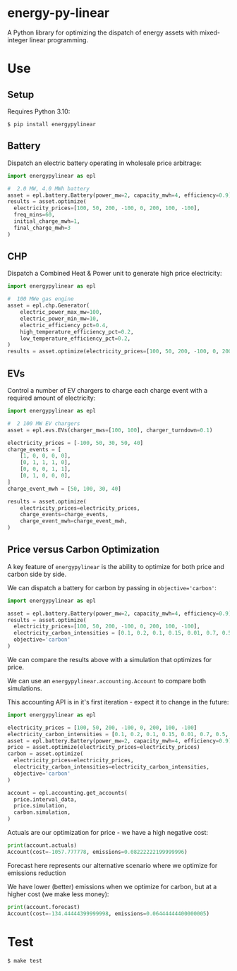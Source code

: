 # energy-py-linear

A Python library for optimizing the dispatch of energy assets with mixed-integer linear programming.

# Use

## Setup

Requires Python 3.10:

```shell
$ pip install energypylinear
```

## Battery

Dispatch an electric battery operating in wholesale price arbitrage:

```python
import energypylinear as epl

#  2.0 MW, 4.0 MWh battery
asset = epl.battery.Battery(power_mw=2, capacity_mwh=4, efficiency=0.9)
results = asset.optimize(
  electricity_prices=[100, 50, 200, -100, 0, 200, 100, -100],
  freq_mins=60,
  initial_charge_mwh=1,
  final_charge_mwh=3
)
```

## CHP

Dispatch a Combined Heat & Power unit to generate high price electricity:

```python
import energypylinear as epl

#  100 MWe gas engine
asset = epl.chp.Generator(
    electric_power_max_mw=100,
    electric_power_min_mw=10,
    electric_efficiency_pct=0.4,
    high_temperature_efficiency_pct=0.2,
    low_temperature_efficiency_pct=0.2,
)
results = asset.optimize(electricity_prices=[100, 50, 200, -100, 0, 200, 100, -100])
```

## EVs

Control a number of EV chargers to charge each charge event with a required amount of electricity:

```python
import energypylinear as epl

#  2 100 MW EV chargers
asset = epl.evs.EVs(charger_mws=[100, 100], charger_turndown=0.1)

electricity_prices = [-100, 50, 30, 50, 40]
charge_events = [
    [1, 0, 0, 0, 0],
    [0, 1, 1, 1, 0],
    [0, 0, 0, 1, 1],
    [0, 1, 0, 0, 0],
]
charge_event_mwh = [50, 100, 30, 40]

results = asset.optimize(
    electricity_prices=electricity_prices,
    charge_events=charge_events,
    charge_event_mwh=charge_event_mwh,
)
```

## Price versus Carbon Optimization

A key feature of `energypylinear` is the ability to optimize for both price and carbon side by side.

We can dispatch a battery for carbon by passing in `objective='carbon'`:

```python
import energypylinear as epl

asset = epl.battery.Battery(power_mw=2, capacity_mwh=4, efficiency=0.9)
results = asset.optimize(
  electricity_prices=[100, 50, 200, -100, 0, 200, 100, -100],
  electricity_carbon_intensities = [0.1, 0.2, 0.1, 0.15, 0.01, 0.7, 0.5, 0.01],
  objective='carbon'
)
```

We can compare the results above with a simulation that optimizes for price.

We can use an `energypylinear.accounting.Account` to compare both simulations.

This accounting API is in it's first iteration - expect it to change in the future:

```python
import energypylinear as epl

electricity_prices = [100, 50, 200, -100, 0, 200, 100, -100]
electricity_carbon_intensities = [0.1, 0.2, 0.1, 0.15, 0.01, 0.7, 0.5, 0.01]
asset = epl.battery.Battery(power_mw=2, capacity_mwh=4, efficiency=0.9)
price = asset.optimize(electricity_prices=electricity_prices)
carbon = asset.optimize(
  electricity_prices=electricity_prices,
  electricity_carbon_intensities=electricity_carbon_intensities,
  objective='carbon'
)

account = epl.accounting.get_accounts(
  price.interval_data,
  price.simulation,
  carbon.simulation,
)
```
Actuals are our optimization for price - we have a high negative cost:

```python
print(account.actuals)
Account(cost=-1057.777778, emissions=0.08222222199999996)
```

Forecast here represents our alternative scenario where we optimize for emissions reduction 

We have lower (better) emissions when we optimize for carbon, but at a higher cost (we make less money):

```python
print(account.forecast)
Account(cost=-134.44444399999998, emissions=0.06444444400000005)
```

# Test

```shell
$ make test
```

